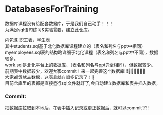 # DatabasesForTraining
数据库课程没有给配套数据库，于是我们自己动手！！！</br>
为满足sql语句练习&实验需要，建立此仓库。</br>

内包含 职工表，学生表</br>
其中students.sql基于北化数据库课程建立的（表名和列名与ppt中相同）</br>
myemployees.sql表的结构略详细于北化课程（表名和列名与ppt中不同），数据较多。</br>
work.sql是北化平台上的数据库，（表名和列名与ppt完全相同），但数据较少。</br>
前期表中数据较少，欢迎大家commit！来一起完善这个数据库!!!👩🏻‍💻🧑🏻‍💻</br>
大家都贡献点数据，这表里就有很多记录了！🐬<br>
目前仓库里的表都是直接运行sql文件就好了,会自动建立数据库和表并插入数据。

### Commit:
  把数据库拉取到本地后，在表中插入记录或更正数据后，就可以commit了!!
